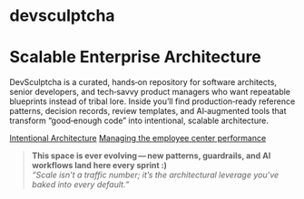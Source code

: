 # devsculptcha
# Scalable Enterprise Architecture

DevSculptcha is a curated, hands‑on repository for software architects, senior developers, and tech‑savvy product managers who want repeatable blueprints instead of tribal lore.
Inside you’ll find production‑ready reference patterns, decision records, review templates, and AI‑augmented tools that transform “good‑enough code” into intentional, scalable architecture.

[Intentional Architecture](docs/arbintentionalarch.md)
[Managing the employee center performance](https://www.youtube.com/watch?v=vcNUxkO0N6o&ab_channel=ServiceNowCommunity)

> **This space is ever evolving — new patterns, guardrails, and AI workflows land here every sprint :)**  
> *“Scale isn’t a traffic number; it’s the architectural leverage you’ve baked into every default.”*


